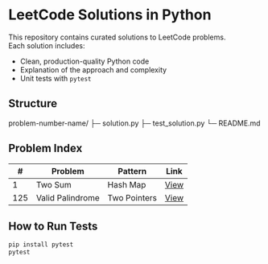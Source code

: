 # LeetCode Solutions in Python

This repository contains curated solutions to LeetCode problems.  
Each solution includes:
- Clean, production-quality Python code
- Explanation of the approach and complexity
- Unit tests with `pytest`

## Structure
problem-number-name/
├─ solution.py
├─ test_solution.py
└─ README.md

## Problem Index
| #   | Problem                 | Pattern      | Link                          |
|-----|-------------------------|--------------|-------------------------------|
| 1   | Two Sum                 | Hash Map     | [View](0001-two-sum)          |
| 125 | Valid Palindrome        | Two Pointers | [View](0125-valid-palindrome) |

## How to Run Tests
```bash
pip install pytest
pytest
